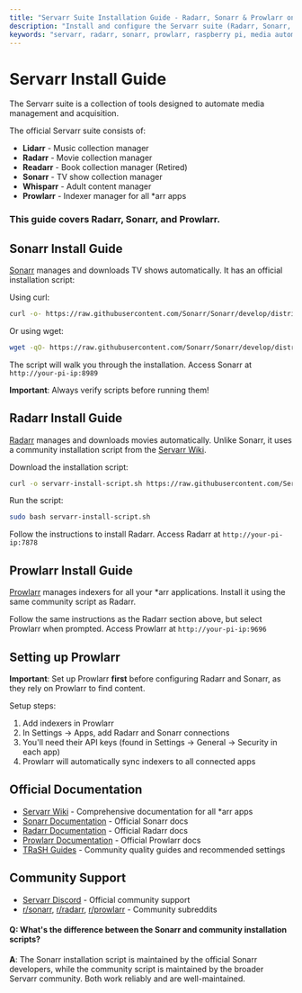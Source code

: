 ```yaml
---
title: "Servarr Suite Installation Guide - Radarr, Sonarr & Prowlarr on Raspberry Pi"
description: "Install and configure the Servarr suite (Radarr, Sonarr, Prowlarr) on Raspberry Pi for automated media management and downloads."
keywords: "servarr, radarr, sonarr, prowlarr, raspberry pi, media automation, plex, jellyfin, torrent, usenet"
---
```


# Servarr Install Guide

The Servarr suite is a collection of tools designed to automate media management and acquisition. 

The official Servarr suite consists of:

- **Lidarr** - Music collection manager
- **Radarr** - Movie collection manager
- **Readarr** - Book collection manager (Retired)
- **Sonarr** - TV show collection manager
- **Whisparr** - Adult content manager
- **Prowlarr** - Indexer manager for all *arr apps

### This guide covers Radarr, Sonarr, and Prowlarr.

## Sonarr Install Guide

[Sonarr](https://sonarr.tv) manages and downloads TV shows automatically. It has an official installation script:

Using curl:
```bash
curl -o- https://raw.githubusercontent.com/Sonarr/Sonarr/develop/distribution/debian/install.sh | sudo bash
```

Or using wget:
```bash
wget -qO- https://raw.githubusercontent.com/Sonarr/Sonarr/develop/distribution/debian/install.sh | sudo bash
```

The script will walk you through the installation. Access Sonarr at `http://your-pi-ip:8989`

**Important**: Always verify scripts before running them!

## Radarr Install Guide

[Radarr](https://radarr.video) manages and downloads movies automatically. Unlike Sonarr, it uses a community installation script from the [Servarr Wiki](https://wiki.servarr.com).

Download the installation script:
```bash
curl -o servarr-install-script.sh https://raw.githubusercontent.com/Servarr/Wiki/master/servarr/servarr-install-script.sh
```

Run the script:
```bash
sudo bash servarr-install-script.sh
```

Follow the instructions to install Radarr. Access Radarr at `http://your-pi-ip:7878`

## Prowlarr Install Guide

[Prowlarr](https://prowlarr.com) manages indexers for all your *arr applications. Install it using the same community script as Radarr.

Follow the same instructions as the Radarr section above, but select Prowlarr when prompted. Access Prowlarr at `http://your-pi-ip:9696`

## Setting up Prowlarr

**Important**: Set up Prowlarr **first** before configuring Radarr and Sonarr, as they rely on Prowlarr to find content.

Setup steps:
1. Add indexers in Prowlarr
2. In Settings → Apps, add Radarr and Sonarr connections
3. You'll need their API keys (found in Settings → General → Security in each app)
4. Prowlarr will automatically sync indexers to all connected apps

## Official Documentation

- [Servarr Wiki](https://wiki.servarr.com/) - Comprehensive documentation for all *arr apps
- [Sonarr Documentation](https://wiki.servarr.com/sonarr) - Official Sonarr docs
- [Radarr Documentation](https://wiki.servarr.com/radarr) - Official Radarr docs
- [Prowlarr Documentation](https://wiki.servarr.com/prowlarr) - Official Prowlarr docs
- [TRaSH Guides](https://trash-guides.info/) - Community quality guides and recommended settings

## Community Support

- [Servarr Discord](https://discord.gg/servarr) - Official community support
- [r/sonarr](https://reddit.com/r/sonarr), [r/radarr](https://reddit.com/r/radarr), [r/prowlarr](https://reddit.com/r/prowlarr) - Community subreddits

#### Q: What's the difference between the Sonarr and community installation scripts?

**A**: The Sonarr installation script is maintained by the official Sonarr developers, while the community script is maintained by the broader Servarr community. Both work reliably and are well-maintained.
